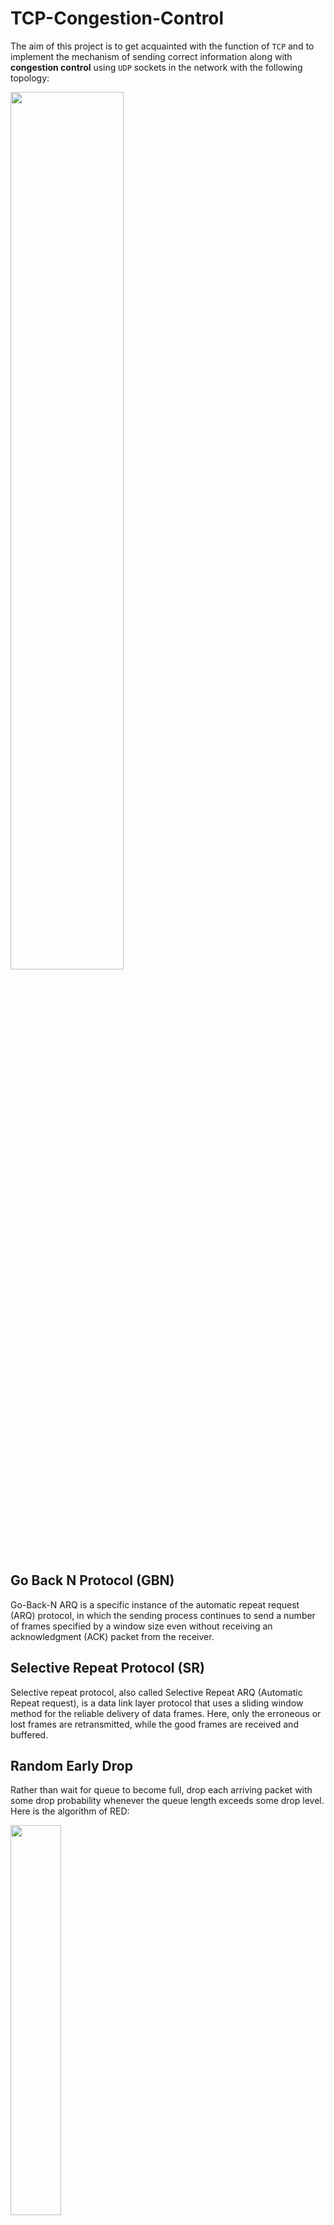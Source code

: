 # TCP-Congestion-Control
The aim of this project is to get acquainted with the function of `TCP` and to implement the mechanism of sending correct information along with **congestion control** using `UDP` sockets in the network with the following topology:

<a href='https://www.linkpicture.com/view.php?img=LPic64c19653693f0523396033'><img src='https://www.linkpicture.com/q/Screenshot-4748.png' type='image' width=60%></a>

## Go Back N Protocol (GBN)
Go-Back-N ARQ is a specific instance of the automatic repeat request (ARQ)
protocol, in which the sending process continues to send a number of frames
specified by a window size even without receiving an acknowledgment (ACK)
packet from the receiver.


## Selective Repeat Protocol (SR)
Selective repeat protocol, also called Selective Repeat ARQ (Automatic Repeat request), is a data link layer protocol that uses a sliding window method for
the reliable delivery of data frames. Here, only the erroneous or lost frames are
retransmitted, while the good frames are received and buffered.

## Random Early Drop
Rather than wait for queue to become full, drop each arriving packet with some drop probability whenever the queue length exceeds some drop level.
Here is the algorithm of RED:


<a href='https://www.linkpicture.com/view.php?img=LPic64c198206c894916902525'><img src='https://www.linkpicture.com/q/Screenshot-4751.png' type='image' width=40%></a>

<a href='https://www.linkpicture.com/view.php?img=LPic64c19753d885f1458394023'><img src='https://www.linkpicture.com/q/Screenshot-4750.png' type='image' width=40%></a>


## Report
The report is available [here](https://github.com/parnianf/TCP-Congestion-Control/blob/main/CA4_Report.pdf).
